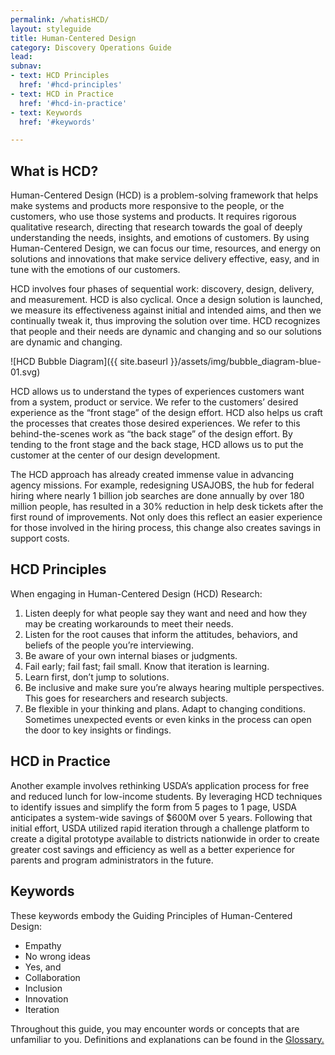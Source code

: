 ```yaml
---
permalink: /whatisHCD/
layout: styleguide
title: Human-Centered Design
category: Discovery Operations Guide
lead:
subnav:
- text: HCD Principles
  href: '#hcd-principles'
- text: HCD in Practice
  href: '#hcd-in-practice'
- text: Keywords
  href: '#keywords'

---
```


## What is HCD?

Human-Centered Design (HCD) is a problem-solving framework that helps make systems and products more responsive to the people, or the customers, who use those systems and products. It requires rigorous qualitative research, directing that research towards the goal of deeply understanding the needs, insights, and emotions of customers. By using Human-Centered Design, we can focus our time, resources, and energy on solutions and innovations that make service delivery effective, easy, and in tune with the emotions of our customers.

HCD involves four phases of sequential work: discovery, design, delivery, and measurement. HCD is also cyclical. Once a design solution is launched, we measure its effectiveness against initial and intended aims, and then we continually tweak it, thus improving the solution over time. HCD recognizes that people and their needs are dynamic and changing and so our solutions are dynamic and changing.

![HCD Bubble Diagram]({{ site.baseurl }}/assets/img/bubble_diagram-blue-01.svg)

HCD allows us to understand the types of experiences customers want from a system, product or service. We refer to the customers’ desired experience as the “front stage” of the design effort. HCD also helps us craft the processes that creates those desired experiences. We refer to this behind-the-scenes work as “the back stage” of the design effort. By tending to the front stage and the back stage, HCD allows us to put the customer at the center of our design development.

The HCD approach has already created immense value in advancing agency missions. For example, redesigning USAJOBS, the hub for federal hiring where nearly 1 billion job searches are done annually by over 180 million people, has resulted in a 30% reduction in help desk tickets after the first round of improvements. Not only does this reflect an easier experience for those involved in the hiring process, this change also creates savings in support costs.

## HCD Principles

When engaging in Human-Centered Design (HCD) Research:

1. Listen deeply for what people say they want and need and how they may be creating
workarounds to meet their needs.
1. Listen for the root causes that inform the attitudes, behaviors, and beliefs of the people you’re interviewing.
1. Be aware of your own internal biases or judgments.
1. Fail early; fail fast; fail small. Know that iteration is learning.
1. Learn first, don’t jump to solutions.
1. Be inclusive and make sure you’re always hearing multiple perspectives. This goes for researchers and research subjects.
1. Be flexible in your thinking and plans. Adapt to changing conditions. Sometimes unexpected events or even kinks in the process can open the door to key insights or findings.


## HCD in Practice

Another example involves rethinking USDA’s application process for free and reduced lunch for low-income students. By leveraging HCD techniques to identify issues and simplify the form from 5 pages to 1 page, USDA anticipates a system-wide savings of $600M over 5 years. Following that initial effort, USDA utilized rapid iteration through a challenge platform to create a digital prototype available to districts nationwide in order to create greater cost savings and efficiency as well as a better experience for parents and program administrators in the future.


## Keywords

These keywords embody the Guiding Principles of Human-Centered Design:

+ Empathy
+ No wrong ideas
+ Yes, and
+ Collaboration
+ Inclusion
+ Innovation
+ Iteration

Throughout this guide, you may encounter words or concepts that are unfamiliar to you. Definitions and explanations can be found in the <a href= "{{ site.baseurl }}/glossary.md">Glossary.</a>
